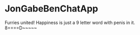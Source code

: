 # JonGabeBenChatApp
Furries united! Happiness is just a 9 letter word with penis in it. 8====D~~~~~
